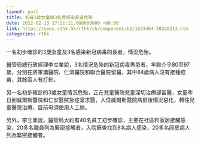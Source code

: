 ```yaml
---
layout: post
title: 初確3歲女童與3名受感染長者危殆　
date: 2022-02-13 17:21:11.000000000 +08:00
link: https://news.rthk.hk/rthk/ch/component/k2/1633464-20220213.htm
categories: rthk
---
```


一名初步確診的3歲女童及3名感染新冠病毒的長者，情況危殆。

醫管局總行政經理李立業說，3名情況危殆的新冠病毒男患者，年齡介乎80至97歲，分別在將軍澳醫院、仁濟醫院和聯合醫院留醫，其中84歲病人沒有接種疫苗，其餘兩人有打針。

另一名初步確診的3歲女童情況危殆，正在兒童醫院兒童深切治療部留醫，女童昨日到威爾斯醫院和仁安醫院急症室求醫，入住威爾斯醫院病房後情況惡化，轉往兒童醫院治療，目前毋須使用人工肺。

另外，李立業說，醫管局大約有40名員工初步確診，主要在社區和家居接觸感染，20多名職員列為緊密接觸者，入院篩查找到8名病人感染，20多名同房病人列為緊密接觸者。

